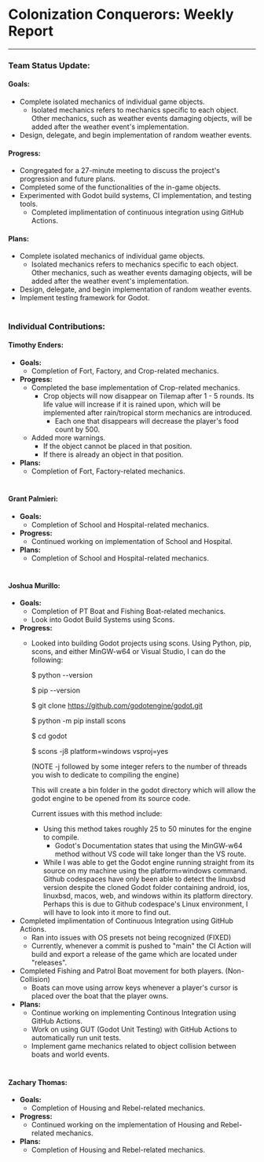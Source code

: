 # **Colonization Conquerors: Weekly Report**
___

### Team Status Update:
#### **Goals:**
- Complete isolated mechanics of individual game objects.
  - Isolated mechanics refers to mechanics specific to each object. Other mechanics, such as weather events damaging objects, will be added after the weather event's implementation.
- Design, delegate, and begin implementation of random weather events.

#### **Progress:**
- Congregated for a 27-minute meeting to discuss the project's progression and future plans.
- Completed some of the functionalities of the in-game objects.
- Experimented with Godot build systems, CI implementation, and testing tools.
  - Completed implimentation of continuous integration using GitHub Actions.

#### **Plans:**
- Complete isolated mechanics of individual game objects.
  - Isolated mechanics refers to mechanics specific to each object. Other mechanics, such as weather events damaging objects, will be added after the weather event's implementation.
- Design, delegate, and begin implementation of random weather events.
- Implement testing framework for Godot.

#
### Individual Contributions:

#### **Timothy Enders:**
- **Goals:**
  - Completion of Fort, Factory, and Crop-related mechanics.
- **Progress:**
  - Completed the base implementation of Crop-related mechanics.
    - Crop objects will now disappear on Tilemap after 1 - 5 rounds. Its life value will increase if it is rained upon, which will be implemented after rain/tropical storm mechanics are introduced.
      - Each one that disappears will decrease the player's food count by 500.
  - Added more warnings.
    - If the object cannot be placed in that position.
    - If there is already an object in that position.
- **Plans:**
  - Completion of Fort, Factory-related mechanics.

#
#### **Grant Palmieri:**
- **Goals:**
  - Completion of School and Hospital-related mechanics.
- **Progress:**
  - Continued working on implementation of School and Hospital.
- **Plans:**
  - Completion of School and Hospital-related mechanics.

#
#### **Joshua Murillo:**
- **Goals:**
  - Completion of PT Boat and Fishing Boat-related mechanics.
  - Look into Godot Build Systems using Scons.
- **Progress:**
  - Looked into building Godot projects using scons.
    Using Python, pip, scons, and either MinGW-w64 or Visual Studio, I can do the following:
    
    $ python --version
    
    $ pip --version
    
    $ git clone https://github.com/godotengine/godot.git
    
    $ python -m pip install scons
    
    $ cd godot
    
    $ scons -j8 platform=windows vsproj=yes

    (NOTE -j followed by some integer refers to the number of threads you wish to dedicate to compiling the engine)
    
    This will create a bin folder in the godot directory which will allow the godot engine to be opened from its source code.

    Current issues with this method include:
    - Using this method takes roughly 25 to 50 minutes for the engine to compile.
      - Godot's Documentation states that using the MinGW-w64 method without VS code will take longer than the VS route.
    - While I was able to get the Godot engine running straight from its source on my machine using the platform=windows command. Github codespaces have only been able to detect the linuxbsd version despite the cloned Godot folder containing android, ios, linuxbsd, macos, web, and windows within its platform directory. Perhaps this is due to Github codespace's Linux environment, I will have to look into it more to find out.
- Completed implimentation of Continuous Integration using GitHub Actions.
  - Ran into issues with OS presets not being recognized (FIXED)
  - Currently, whenever a commit is pushed to "main" the CI Action will build and export a release of the game which are located under "releases".
- Completed Fishing and Patrol Boat movement for both players. (Non-Collision)
  - Boats can move using arrow keys whenever a player's cursor is placed over the boat that the player owns.
- **Plans:**
  - Continue working on implementing Continous Integration using GitHub Actions.
  - Work on using GUT (Godot Unit Testing) with GitHub Actions to automatically run unit tests.
  - Implement game mechanics related to object collision between boats and world events.

#
#### **Zachary Thomas:**
- **Goals:**
  - Completion of Housing and Rebel-related mechanics.
- **Progress:**
  - Continued working on the implementation of Housing and Rebel-related mechanics.
- **Plans:**
  - Completion of Housing and Rebel-related mechanics.
